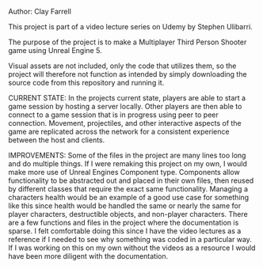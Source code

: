 Author: Clay Farrell

This project is part of a video lecture series on Udemy by Stephen Ulibarri.

The purpose of the project is to make a Multiplayer Third Person Shooter game using Unreal Engine 5.

Visual assets are not included, only the code that utilizes them, so the project will therefore not
function as intended by simply downloading the source code from this repository and running it.

CURRENT STATE:
In the projects current state, players are able to start a game session by hosting a server locally. Other players
are then able to connect to a game session that is in progress using peer to peer connection. Movement, projectiles,
and other interactive aspects of the game are replicated across the network for a consistent experience between the
host and clients.

IMPROVEMENTS:
Some of the files in the project are many lines too long and do multiple things.
If I were remaking this project on my own, I would make more use of Unreal Engines Component type. Components allow
functionality to be abstracted out and placed in their own files, then reused by different classes that require the
exact same functionality. Managing a characters health would be an example of a good use case for something like this
since health would be handled the same or nearly the same for player characters, destructible objects, and non-player
characters.
There are a few functions and files in the project where the documentation is sparse. I felt comfortable doing this
since I have the video lectures as a reference if I needed to see why something was coded in a particular way. If
I was working on this on my own without the videos as a resource I would have been more diligent with the documentation.
